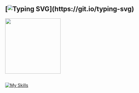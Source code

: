 ## [![Typing SVG](https://readme-typing-svg.demolab.com?font=Inter&pause=1000&color=9F33FF&width=435&lines=Ol%C3%A1!%F0%9F%91%8B;Meu+nome+%C3%A9+Matheus+Ylan.)](https://git.io/typing-svg)
<div>
  <a href="https://github.com/matheusydev">
  <img height="180cm" src="https://github-readme-stats.vercel.app/api?username=matheusydev&show_icons=true&theme=tokyonight&include_all_commits=true&count_private=true"/>
  <!-- LINGUAGEM USADAS <img height="180cm" src="https://github-readme-stats.vercel.app/api/top-langs/?username=matheusydev&layout=compact&langs_count=16&theme=tokyonight"/> -->
</div>    
    
##
<div>

[![My Skills](https://skillicons.dev/icons?i=python,cpp)](https://skillicons.dev)
  
</div>

##
<!-- 
<div>
 <h1>Redes sociais: </h1>
 <a href="" target="_blank"><img src="https://img.shields.io/badge/LinkedIn-0077B5?style=for-the-badge&logo=linkedin&logoColor=white" target="_blank"></a> 
 <a href="" target="_blank"><img src="https://img.shields.io/badge/Gmail-D14836?style=for-the-badge&logo=gmail&logoColor=white" target="_blank"></a> 
 <a href="" target="_blank"><img src="https://img.shields.io/badge/Instagram-E4405F?style=for-the-badge&logo=instagram&logoColor=white" target="_blank"></a>  
</div>
--> 


